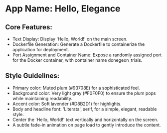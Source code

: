 # **App Name**: Hello, Elegance

## Core Features:

- Text Display: Display 'Hello, World!' on the main screen.
- Dockerfile Generation: Generate a Dockerfile to containerize the application for deployment.
- Port Assignment and Container Name: Expose a randomly assigned port for the Docker container, with container name donegeon_trials.

## Style Guidelines:

- Primary color: Muted plum (#93708E) for a sophisticated feel.
- Background color: Very light gray (#F0F0F0) to ensure the plum pops while maintaining readability.
- Accent color: Soft lavender (#D8B2D1) for highlights.
- Body and headline font: 'Literata', serif, for a simple, elegant, readable style.
- Center the 'Hello, World!' text vertically and horizontally on the screen.
- A subtle fade-in animation on page load to gently introduce the content.